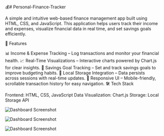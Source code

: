 💰# Personal-Finance-Tracker

A simple and intuitive web-based finance management app built using HTML, CSS, and JavaScript. This application helps users track their income and expenses, visualize financial data in real time, and set savings goals efficiently.

🚀 Features

📊 Income & Expense Tracking – Log transactions and monitor your financial health.
📈 Real-Time Visualizations – Interactive charts powered by Chart.js for clear insights.
🎯 Savings Goal Tracking – Set and track savings goals to improve budgeting habits.
💾 Local Storage Integration – Data persists across sessions with real-time updates.
📱 Responsive UI – Mobile-friendly, scrollable transaction history for easy navigation.
🛠️ Tech Stack

Frontend: HTML, CSS, JavaScript
Data Visualization: Chart.js
Storage: Local Storage API

![Dashboard Screenshot](https://private-user-images.githubusercontent.com/197348265/408822421-9cfa77e3-b4ec-4536-a2bd-e078b1d32f01.png?jwt=eyJhbGciOiJIUzI1NiIsInR5cCI6IkpXVCJ9.eyJpc3MiOiJnaXRodWIuY29tIiwiYXVkIjoicmF3LmdpdGh1YnVzZXJjb250ZW50LmNvbSIsImtleSI6ImtleTUiLCJleHAiOjE3Mzg0MzkzMzAsIm5iZiI6MTczODQzOTAzMCwicGF0aCI6Ii8xOTczNDgyNjUvNDA4ODIyNDIxLTljZmE3N2UzLWI0ZWMtNDUzNi1hMmJkLWUwNzhiMWQzMmYwMS5wbmc_WC1BbXotQWxnb3JpdGhtPUFXUzQtSE1BQy1TSEEyNTYmWC1BbXotQ3JlZGVudGlhbD1BS0lBVkNPRFlMU0E1M1BRSzRaQSUyRjIwMjUwMjAxJTJGdXMtZWFzdC0xJTJGczMlMkZhd3M0X3JlcXVlc3QmWC1BbXotRGF0ZT0yMDI1MDIwMVQxOTQzNTBaJlgtQW16LUV4cGlyZXM9MzAwJlgtQW16LVNpZ25hdHVyZT0xOGYxOTFiYjllM2I5NzQ5NWUzYWViMGYwYmY0NmQxYmNjNmFjNTVjYTViYzhiMWQ0ZjAwMTE4MzRhMDIxYTBkJlgtQW16LVNpZ25lZEhlYWRlcnM9aG9zdCJ9.Jg9MKWk2j9v4EpXy2AHD5acJPfMtLxmuPNNfn8WB484)


![Dashboard Screenshot](https://private-user-images.githubusercontent.com/197348265/408822420-19ac9951-759e-4264-9160-085c7a1e8870.png?jwt=eyJhbGciOiJIUzI1NiIsInR5cCI6IkpXVCJ9.eyJpc3MiOiJnaXRodWIuY29tIiwiYXVkIjoicmF3LmdpdGh1YnVzZXJjb250ZW50LmNvbSIsImtleSI6ImtleTUiLCJleHAiOjE3Mzg0Mzk0NDgsIm5iZiI6MTczODQzOTE0OCwicGF0aCI6Ii8xOTczNDgyNjUvNDA4ODIyNDIwLTE5YWM5OTUxLTc1OWUtNDI2NC05MTYwLTA4NWM3YTFlODg3MC5wbmc_WC1BbXotQWxnb3JpdGhtPUFXUzQtSE1BQy1TSEEyNTYmWC1BbXotQ3JlZGVudGlhbD1BS0lBVkNPRFlMU0E1M1BRSzRaQSUyRjIwMjUwMjAxJTJGdXMtZWFzdC0xJTJGczMlMkZhd3M0X3JlcXVlc3QmWC1BbXotRGF0ZT0yMDI1MDIwMVQxOTQ1NDhaJlgtQW16LUV4cGlyZXM9MzAwJlgtQW16LVNpZ25hdHVyZT1hODZkMjE4NmRlZDNiNDMwMzViNTYzZTYxYzViMzMxNzkzYTExNDFmMTJmN2Q0YWQ5OWQwMDRkYTQ3NGM3ZDk0JlgtQW16LVNpZ25lZEhlYWRlcnM9aG9zdCJ9.sEVlVC9zNsLyrpfT5r7YT5ji6pmmQ2fkKX4wNNjE2VI)

![Dashboard Screenshot](https://private-user-images.githubusercontent.com/197348265/408822422-23da7e83-a69a-4385-9f16-868540aba5a2.png?jwt=eyJhbGciOiJIUzI1NiIsInR5cCI6IkpXVCJ9.eyJpc3MiOiJnaXRodWIuY29tIiwiYXVkIjoicmF3LmdpdGh1YnVzZXJjb250ZW50LmNvbSIsImtleSI6ImtleTUiLCJleHAiOjE3Mzg0Mzk1MDYsIm5iZiI6MTczODQzOTIwNiwicGF0aCI6Ii8xOTczNDgyNjUvNDA4ODIyNDIyLTIzZGE3ZTgzLWE2OWEtNDM4NS05ZjE2LTg2ODU0MGFiYTVhMi5wbmc_WC1BbXotQWxnb3JpdGhtPUFXUzQtSE1BQy1TSEEyNTYmWC1BbXotQ3JlZGVudGlhbD1BS0lBVkNPRFlMU0E1M1BRSzRaQSUyRjIwMjUwMjAxJTJGdXMtZWFzdC0xJTJGczMlMkZhd3M0X3JlcXVlc3QmWC1BbXotRGF0ZT0yMDI1MDIwMVQxOTQ2NDZaJlgtQW16LUV4cGlyZXM9MzAwJlgtQW16LVNpZ25hdHVyZT0zNTg1YmM5NGJmNjlhNzcxZWYxZTIyYWQ4ODZkZTg3NDExNjI5ZWM3MDI0NmUyZTE3MGI0MDQ5YTZlMmFiZmVlJlgtQW16LVNpZ25lZEhlYWRlcnM9aG9zdCJ9.dDr5F_bPb453lUQC5cb0vH-D-PS2RQ7uF5bBa1KAaas)
